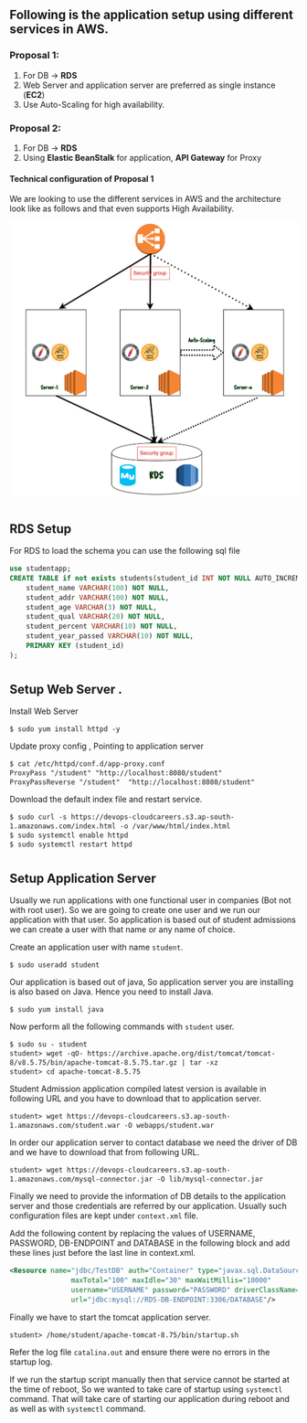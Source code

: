 ## Following is the application setup using different services in AWS.

###  **Proposal 1:**

1. For DB -> **RDS** 
2. Web Server and application server are preferred as single instance (**EC2**)
3. Use Auto-Scaling for high availability.

###  **Proposal 2:**

1. For DB -> **RDS** 
2. Using **Elastic BeanStalk** for application, **API Gateway** for Proxy

#### Technical configuration of **Proposal 1** 

We are looking to use the different services in AWS and the architecture look like as follows and that even supports High Availability.

![](images/02.PNG)


#

## RDS Setup

For RDS to load the schema you can use the following sql file 

```sql
use studentapp;
CREATE TABLE if not exists students(student_id INT NOT NULL AUTO_INCREMENT,
	student_name VARCHAR(100) NOT NULL,
    student_addr VARCHAR(100) NOT NULL,
	student_age VARCHAR(3) NOT NULL,
	student_qual VARCHAR(20) NOT NULL,
	student_percent VARCHAR(10) NOT NULL,
	student_year_passed VARCHAR(10) NOT NULL,
	PRIMARY KEY (student_id)
);
```

#

## Setup Web Server .

Install Web Server 

```shell 
$ sudo yum install httpd -y
```

Update proxy config , Pointing to application server 

```shell 
$ cat /etc/httpd/conf.d/app-proxy.conf 
ProxyPass "/student" "http://localhost:8080/student"
ProxyPassReverse "/student"  "http://localhost:8080/student"
```

Download the default index file and restart service.

```shell 
$ sudo curl -s https://devops-cloudcareers.s3.ap-south-1.amazonaws.com/index.html -o /var/www/html/index.html
$ sudo systemctl enable httpd 
$ sudo systemctl restart httpd 
```

#

## Setup Application Server 

Usually we run applications with one functional user in companies (Bot not with root user). So we are going to create one user and we run our application with that user. So application is based out of student admissions we can create a user with that name or any name of choice. 

Create an application user with name `student`. 

```shell 
$ sudo useradd student 
```

Our application is based out of java, So application server you are installing is also based on Java. Hence you need to install Java. 

```shell 
$ sudo yum install java 
```

Now perform all the following commands with `student` user. 

```shell 
$ sudo su - student 
student> wget -qO- https://archive.apache.org/dist/tomcat/tomcat-8/v8.5.75/bin/apache-tomcat-8.5.75.tar.gz | tar -xz 
student> cd apache-tomcat-8.5.75
```

Student Admission application compiled latest version is available in following URL and you have to download that to application server.

```shell
student> wget https://devops-cloudcareers.s3.ap-south-1.amazonaws.com/student.war -O webapps/student.war
```

In order our application server to contact database we need the driver of DB and we have to download that from following URL.

```shell
student> wget https://devops-cloudcareers.s3.ap-south-1.amazonaws.com/mysql-connector.jar -O lib/mysql-connector.jar
```

Finally we need to provide the information of DB details to the application server and those credentials are referred by our application.
Usually such configuration files are kept under `context.xml` file.

Add the following content by replacing the values of USERNAME, PASSWORD, DB-ENDPOINT and DATABASE in the following block and add these lines just before the last line in context.xml.

```xml
<Resource name="jdbc/TestDB" auth="Container" type="javax.sql.DataSource"
               maxTotal="100" maxIdle="30" maxWaitMillis="10000"
               username="USERNAME" password="PASSWORD" driverClassName="com.mysql.jdbc.Driver"
               url="jdbc:mysql://RDS-DB-ENDPOINT:3306/DATABASE"/>
``` 

Finally we have to start the tomcat application server.

```shell 
student> /home/student/apache-tomcat-8.75/bin/startup.sh 
```

Refer the log file `catalina.out` and ensure there were no errors in the startup log. 

If we run the startup script manually then that service cannot be started at the time of reboot, So we wanted to take care of startup using `systemctl` command. That will take care of starting our application during reboot and as well as with `systemctl` command.

```


